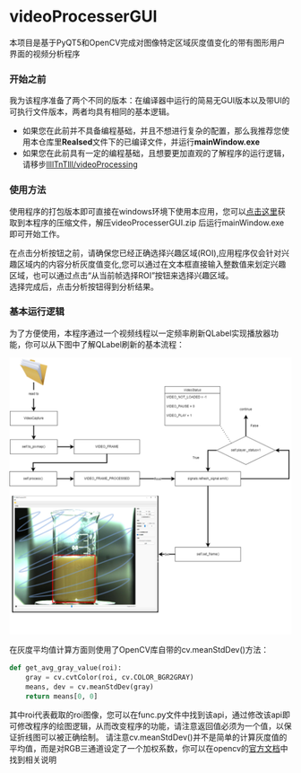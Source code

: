 # videoProcesserGUI
本项目是基于PyQT5和OpenCV完成对图像特定区域灰度值变化的带有图形用户界面的视频分析程序
### 开始之前
我为该程序准备了两个不同的版本：在编译器中运行的简易无GUI版本以及带UI的可执行文件版本，两者均具有相同的基本逻辑。
+ 如果您在此前并不具备编程基础，并且不想进行复杂的配置，那么我推荐您使用本仓库里**Realsed**文件下的已编译文件，并运行**mainWindow.exe**
+ 如果您在此前具有一定的编程基础，且想要更加直观的了解程序的运行逻辑，请移步[llllTnTlll/videoProcessing](https://github.com/llllTnTlll/videoProcessing)

### 使用方法
使用程序的打包版本即可直接在windows环境下使用本应用，您可以[点击这里](https://github.com/llllTnTlll/videoProcesserGUI/releases/tag/v1.0.0-alpha)获取到本程序的压缩文件，解压videoProcesserGUI.zip
后运行mainWindow.exe即可开始工作。

在点击分析按钮之前，请确保您已经正确选择兴趣区域(ROI),应用程序仅会针对兴趣区域内的内容分析灰度值变化,您可以通过在文本框直接输入整数值来划定兴趣区域，也可以通过点击“从当前帧选择ROI”按钮来选择兴趣区域。   
选择完成后，点击分析按钮得到分析结果。

### 基本运行逻辑
为了方便使用，本程序通过一个视频线程以一定频率刷新QLabel实现播放器功能，你可以从下图中了解QLabel刷新的基本流程：
  

![流程图](https://github.com/llllTnTlll/picGit/blob/master/VideoProcesserGUI/refresh-Page-1.drawio.png)
  
  
在灰度平均值计算方面则使用了OpenCV库自带的cv.meanStdDev()方法：
```python
def get_avg_gray_value(roi):
    gray = cv.cvtColor(roi, cv.COLOR_BGR2GRAY)
    means, dev = cv.meanStdDev(gray)
    return means[0, 0]  
```
其中roi代表截取的roi图像，您可以在func.py文件中找到该api，通过修改该api即可修改程序的绘图逻辑，从而改变程序的功能，请注意返回值必须为一个值，以保证折线图可以被正确绘制。
请注意cv.meanStdDev()并不是简单的计算灰度值的平均值，而是对RGB三通道设定了一个加权系数，你可以在opencv的[官方文档](https://docs.opencv.org/3.4.1/de/d25/imgproc_color_conversions.html)中找到相关说明
